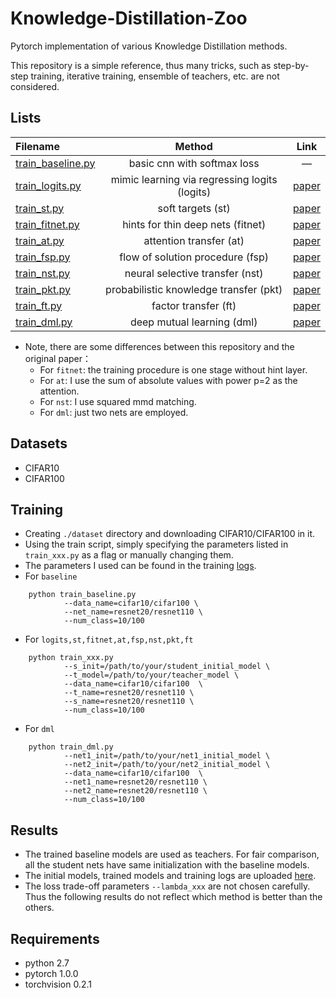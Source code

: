 # Knowledge-Distillation-Zoo
Pytorch implementation of various Knowledge Distillation methods. 

This repository is a simple reference, thus many tricks, such as step-by-step training, iterative training, ensemble of teachers,  etc. are not considered.

## Lists
  Filename| Method|  Link
  :----| :-----: | :----:    
  [train_baseline.py]() | basic cnn with softmax loss |   —    
  [train_logits.py]()   | mimic learning via regressing logits (logits) | [paper](http://papers.nips.cc/paper/5484-do-deep-nets-really-need-to-be-deep.pdf) 
  [train_st.py]()   | soft targets (st) | [paper](https://arxiv.org/pdf/1503.02531.pdf) 
  [train_fitnet.py]()   | hints for thin deep nets (fitnet) | [paper](https://arxiv.org/pdf/1412.6550.pdf) 
  [train_at.py]()   | attention transfer (at) | [paper](https://arxiv.org/pdf/1612.03928.pdf) 
  [train_fsp.py]()   | flow of solution procedure (fsp) | [paper](http://openaccess.thecvf.com/content_cvpr_2017/papers/Yim_A_Gift_From_CVPR_2017_paper.pdf) 
  [train_nst.py]()   | neural selective transfer (nst) | [paper](https://arxiv.org/pdf/1707.01219.pdf) 
  [train_pkt.py]()   | probabilistic knowledge transfer (pkt) | [paper](http://openaccess.thecvf.com/content_ECCV_2018/papers/Nikolaos_Passalis_Learning_Deep_Representations_ECCV_2018_paper.pdf) 
  [train_ft.py]()   | factor transfer (ft) | [paper](https://arxiv.org/pdf/1802.04977.pdf)
  [train_dml.py]()   | deep mutual learning (dml) | [paper](https://arxiv.org/pdf/1706.00384.pdf)

- Note, there are some differences between this repository and the original paper：
	- For `fitnet`: the training procedure is one stage without hint layer.
	- For `at`: I use the sum of absolute values with power p=2 as the attention.
	- For `nst`: I use squared mmd matching.
	- For `dml`: just two nets are employed.

## Datasets
- CIFAR10
- CIFAR100

## Training
- Creating `./dataset` directory and downloading CIFAR10/CIFAR100 in it.
- Using the train script, simply specifying the parameters listed in  `train_xxx.py`  as a flag or manually changing them.
- The parameters I used can be found in the training [logs](https://pan.baidu.com/s/1OpNH0E8IcQkiv1tFWsQt_w?errno=0&errmsg=Auth%20Login%20Sucess&&bduss=&ssnerror=0&traceid=#list/path=%2F).
- For `baseline`
```Shell
    python train_baseline.py
			--data_name=cifar10/cifar100 \
			--net_name=resnet20/resnet110 \
			--num_class=10/100
```
- For `logits,st,fitnet,at,fsp,nst,pkt,ft`
```Shell
    python train_xxx.py
		    --s_init=/path/to/your/student_initial_model \
		    --t_model=/path/to/your/teacher_model \
			--data_name=cifar10/cifar100  \
			--t_name=resnet20/resnet110 \
			--s_name=resnet20/resnet110 \
			--num_class=10/100
```
- For `dml`
```Shell
    python train_dml.py
		    --net1_init=/path/to/your/net1_initial_model \
		    --net2_init=/path/to/your/net2_initial_model \
			--data_name=cifar10/cifar100  \
			--net1_name=resnet20/resnet110 \
			--net2_name=resnet20/resnet110 \
			--num_class=10/100
```

## Results
- The trained baseline models are used as teachers. For fair comparison, all the student nets have same initialization with the baseline models.
- The initial models, trained models and training logs are uploaded [here](https://pan.baidu.com/s/1OpNH0E8IcQkiv1tFWsQt_w?errno=0&errmsg=Auth%20Login%20Sucess&&bduss=&ssnerror=0&traceid=#list/path=%2F).
- The loss trade-off parameters `--lambda_xxx` are not chosen carefully. Thus the following results do not reflect which method is better than the others.



## Requirements
- python 2.7
- pytorch 1.0.0
- torchvision 0.2.1
